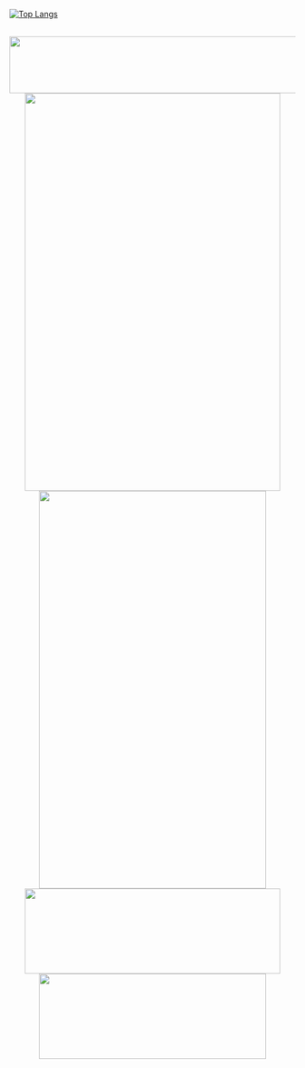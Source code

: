 [![Top Langs](https://github-readme-stats.vercel.app/api/top-langs/?username=maanti&layout=compact&langs_count=10&title_color=1b1f23&hide=C,CMake,Makefile)](https://github.com/anuraghazra/github-readme-stats)

<br>
<img src="https://github-readme-linkedin.vercel.app/user?username=antipov-matvey-85909117a" width="730" height="100" />
<div align="center">
  <img src="https://github-readme-linkedin.vercel.app/experience?username=antipov-matvey-85909117a&limit=6" width="450" height="700" />
  <img src="https://github-readme-linkedin.vercel.app/skills?username=antipov-matvey-85909117a" width="400" height="700" />
</div>
<div align="center">
<img src="https://github-readme-linkedin.vercel.app/education?username=antipov-matvey-85909117a" width="450" height="150" />
<img src="https://github-readme-linkedin.vercel.app/languages?username=antipov-matvey-85909117a" width="400" height="150" />
</div>
<br>
